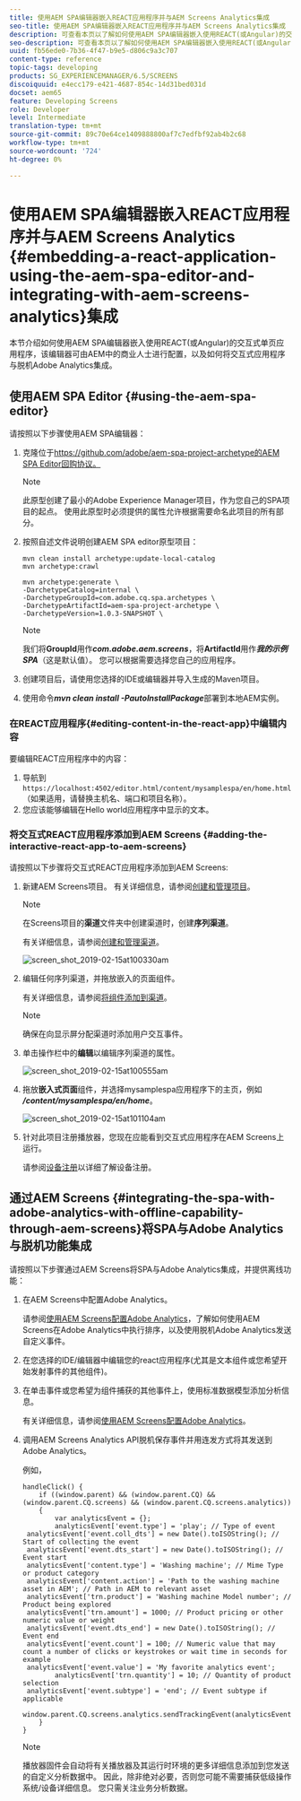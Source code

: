 ```yaml
---
title: 使用AEM SPA编辑器嵌入REACT应用程序并与AEM Screens Analytics集成
seo-title: 使用AEM SPA编辑器嵌入REACT应用程序并与AEM Screens Analytics集成
description: 可查看本页以了解如何使用AEM SPA编辑器嵌入使用REACT(或Angular)的交互式单页应用程序，该编辑器可由AEM中的业务专业人士配置，以及如何将交互式应用程序与脱机Adobe Analytics集成。
seo-description: 可查看本页以了解如何使用AEM SPA编辑器嵌入使用REACT(或Angular)的交互式单页应用程序，该编辑器可由AEM中的业务专业人士配置，以及如何将交互式应用程序与脱机Adobe Analytics集成。
uuid: fb56ede0-7b36-4f47-b9e5-d806c9a3c707
content-type: reference
topic-tags: developing
products: SG_EXPERIENCEMANAGER/6.5/SCREENS
discoiquuid: e4ecc179-e421-4687-854c-14d31bed031d
docset: aem65
feature: Developing Screens
role: Developer
level: Intermediate
translation-type: tm+mt
source-git-commit: 89c70e64ce1409888800af7c7edfbf92ab4b2c68
workflow-type: tm+mt
source-wordcount: '724'
ht-degree: 0%

---
```



# 使用AEM SPA编辑器嵌入REACT应用程序并与AEM Screens Analytics {#embedding-a-react-application-using-the-aem-spa-editor-and-integrating-with-aem-screens-analytics}集成

本节介绍如何使用AEM SPA编辑器嵌入使用REACT(或Angular)的交互式单页应用程序，该编辑器可由AEM中的商业人士进行配置，以及如何将交互式应用程序与脱机Adobe Analytics集成。

## 使用AEM SPA Editor {#using-the-aem-spa-editor}

请按照以下步骤使用AEM SPA编辑器：

1. 克隆位于[https://github.com/adobe/aem-spa-project-archetype的AEM SPA Editor回购协议。](https://github.com/adobe/aem-spa-project-archetype)

   >[!NOTE]
   >
   >此原型创建了最小的Adobe Experience Manager项目，作为您自己的SPA项目的起点。 使用此原型时必须提供的属性允许根据需要命名此项目的所有部分。

1. 按照自述文件说明创建AEM SPA editor原型项目：

   ```
   mvn clean install archetype:update-local-catalog
   mvn archetype:crawl
   
   mvn archetype:generate \
   -DarchetypeCatalog=internal \
   -DarchetypeGroupId=com.adobe.cq.spa.archetypes \
   -DarchetypeArtifactId=aem-spa-project-archetype \
   -DarchetypeVersion=1.0.3-SNAPSHOT \
   ```

   >[!NOTE]
   >
   >我们将&#x200B;**GroupId**&#x200B;用作&#x200B;***com.adobe.aem.screens***，将&#x200B;**ArtifactId**&#x200B;用作&#x200B;***我的示例SPA***（这是默认值）。 您可以根据需要选择您自己的应用程序。

1. 创建项目后，请使用您选择的IDE或编辑器并导入生成的Maven项目。
1. 使用命令&#x200B;***mvn clean install -PautoInstallPackage***&#x200B;部署到本地AEM实例。

### 在REACT应用程序{#editing-content-in-the-react-app}中编辑内容

要编辑REACT应用程序中的内容：

1. 导航到`https://localhost:4502/editor.html/content/mysamplespa/en/home.html`（如果适用，请替换主机名、端口和项目名称）。
1. 您应该能够编辑在Hello world应用程序中显示的文本。

### 将交互式REACT应用程序添加到AEM Screens {#adding-the-interactive-react-app-to-aem-screens}

请按照以下步骤将交互式REACT应用程序添加到AEM Screens:

1. 新建AEM Screens项目。 有关详细信息，请参阅[创建和管理项目](creating-a-screens-project.md)。

   >[!NOTE]
   >
   >在Screens项目的&#x200B;**渠道**&#x200B;文件夹中创建渠道时，创建&#x200B;**序列渠道**。
   >
   >
   >有关详细信息，请参阅[创建和管理渠道](managing-channels.md)。

   ![screen_shot_2019-02-15at100330am](assets/screen_shot_2019-02-15at100330am.png)

1. 编辑任何序列渠道，并拖放嵌入的页面组件。

   有关详细信息，请参阅[将组件添加到渠道](adding-components-to-a-channel.md)。

   >[!NOTE]
   >
   >确保在向显示屏分配渠道时添加用户交互事件。

1. 单击操作栏中的&#x200B;**编辑**&#x200B;以编辑序列渠道的属性。

   ![screen_shot_2019-02-15at100555am](assets/screen_shot_2019-02-15at100555am.png)

1. 拖放&#x200B;**嵌入式页面**&#x200B;组件，并选择mysamplespa应用程序下的主页，例如&#x200B;***/content/mysamplespa/en/home***。

   ![screen_shot_2019-02-15at101104am](assets/screen_shot_2019-02-15at101104am.png)

1. 针对此项目注册播放器，您现在应能看到交互式应用程序在AEM Screens上运行。

   请参阅[设备注册](device-registration.md)以详细了解设备注册。

## 通过AEM Screens {#integrating-the-spa-with-adobe-analytics-with-offline-capability-through-aem-screens}将SPA与Adobe Analytics与脱机功能集成

请按照以下步骤通过AEM Screens将SPA与Adobe Analytics集成，并提供离线功能：

1. 在AEM Screens中配置Adobe Analytics。

   请参阅[使用AEM Screens配置Adobe Analytics](configuring-adobe-analytics-aem-screens.md)，了解如何使用AEM Screens在Adobe Analytics中执行排序，以及使用脱机Adobe Analytics发送自定义事件。

1. 在您选择的IDE/编辑器中编辑您的react应用程序(尤其是文本组件或您希望开始发射事件的其他组件)。
1. 在单击事件或您希望为组件捕获的其他事件上，使用标准数据模型添加分析信息。

   有关详细信息，请参阅[使用AEM Screens配置Adobe Analytics](configuring-adobe-analytics-aem-screens.md)。

1. 调用AEM Screens Analytics API脱机保存事件并用连发方式将其发送到Adobe Analytics。

   例如，

   ```
   handleClick() {
       if ((window.parent) && (window.parent.CQ) && (window.parent.CQ.screens) && (window.parent.CQ.screens.analytics))
       {
           var analyticsEvent = {};
           analyticsEvent['event.type'] = 'play'; // Type of event
    analyticsEvent['event.coll_dts'] = new Date().toISOString(); // Start of collecting the event
    analyticsEvent['event.dts_start'] = new Date().toISOString(); // Event start
    analyticsEvent['content.type'] = 'Washing machine'; // Mime Type or product category
    analyticsEvent['content.action'] = 'Path to the washing machine asset in AEM'; // Path in AEM to relevant asset
    analyticsEvent['trn.product'] = 'Washing machine Model number'; // Product being explored
    analyticsEvent['trn.amount'] = 1000; // Product pricing or other numeric value or weight
    analyticsEvent['event.dts_end'] = new Date().toISOString(); // Event end
    analyticsEvent['event.count'] = 100; // Numeric value that may count a number of clicks or keystrokes or wait time in seconds for example
    analyticsEvent['event.value'] = 'My favorite analytics event';
           analyticsEvent['trn.quantity'] = 10; // Quantity of product selection
    analyticsEvent['event.subtype'] = 'end'; // Event subtype if applicable
    window.parent.CQ.screens.analytics.sendTrackingEvent(analyticsEvent);
       }
   }
   ```

   >[!NOTE]
   >
   >播放器固件会自动将有关播放器及其运行时环境的更多详细信息添加到您发送的自定义分析数据中。 因此，除非绝对必要，否则您可能不需要捕获低级操作系统/设备详细信息。 您只需关注业务分析数据。

